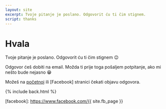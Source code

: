 ```yaml
---
layout: site
excerpt: Tvoje pitanje je poslano. Odgovorit ću ti čim stignem.
script: thanks
---
```


# Hvala

Tvoje pitanje je poslano. Odgovorit ću ti čim stignem :wink:

Odgovor ćeš dobiti na email. Možda ti prije toga pošaljem potpitanje, ako mi nešto bude nejasno :grin:

Možeš na [početnoj] ili [Facebook] stranici čekati objavu odgovora.

{% include back.html %}

[početnoj]: http://sretnosrce.org/
[facebook]: https://www.facebook.com/{{ site.fb_page }}
